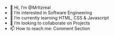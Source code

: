- 👋 Hi, I’m @MrItzreal
- 👀 I’m interested in Software Engineering
- 🌱 I’m currently learning HTML, CSS & Javascript
- 💞️ I’m looking to collaborate on Projects
- 📫 How to reach me: Comment Section

<!---
MrItzreal/MrItzreal is a ✨ special ✨ repository because its `README.md` (this file) appears on your GitHub profile.
You can click the Preview link to take a look at your changes.
--->
